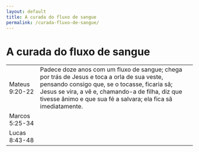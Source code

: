 ```yaml
---
layout: default
title: A curada do fluxo de sangue
permalink: /curada-fluxo-de-sangue/
---
```


# A curada do fluxo de sangue

|    |     |
|:---|:---|
| Mateus 9:20-22 | Padece doze anos com um fluxo de sangue; chega por trás de Jesus e toca a orla de sua veste, pensando consigo que, se o tocasse, ficaria sã; Jesus se vira, a vê e, chamando-a de filha, diz que tivesse ânimo e que sua fé a salvara; ela fica sã imediatamente.  |
| Marcos 5:25-34   |     |
| Lucas 8:43-48   |     |

